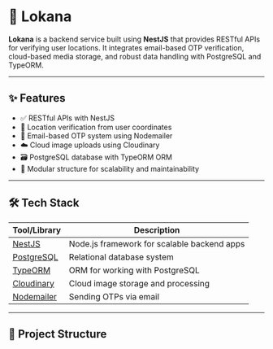 # 📍 Lokana

**Lokana** is a backend service built using **NestJS** that provides RESTful APIs for verifying user locations. It integrates email-based OTP verification, cloud-based media storage, and robust data handling with PostgreSQL and TypeORM.

---

## ✨ Features

- ✅ RESTful APIs with NestJS
- 📍 Location verification from user coordinates
- 📧 Email-based OTP system using Nodemailer
- ☁️ Cloud image uploads using Cloudinary
- 🗃️ PostgreSQL database with TypeORM ORM
- 🔐 Modular structure for scalability and maintainability

---

## 🛠 Tech Stack

| Tool/Library   | Description                               |
|----------------|-------------------------------------------|
| [NestJS](https://nestjs.com)       | Node.js framework for scalable backend apps |
| [PostgreSQL](https://www.postgresql.org) | Relational database system                  |
| [TypeORM](https://typeorm.io)      | ORM for working with PostgreSQL             |
| [Cloudinary](https://cloudinary.com) | Cloud image storage and processing         |
| [Nodemailer](https://nodemailer.com) | Sending OTPs via email                     |

---

## 📁 Project Structure

